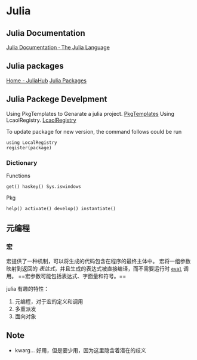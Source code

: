 # Julia

## Julia Documentation
[Julia Documentation · The Julia Language](https://docs.julialang.org/en/v1/)

## Julia packages
[Home - JuliaHub](https://juliahub.com/)
[Julia Packages](https://juliapackages.com/)

## Julia Packege Develpment
Using PkgTemplates to Genarate a julia project. [PkgTemplates](https://juliaci.github.io/PkgTemplates.jl/stable/)
Using LcaolRegistry. [LcaolRegistry](https://docs.juliahub.com/General/LocalRegistry/stable/)

To update package for new version, the command follows could be run
```
using LocalRegistry
register(package)
```

### Dictionary
Functions
```
get() haskey() Sys.iswindows
```

Pkg
```
help() activate() develop() instantiate()
```

## 元编程

### 宏
宏提供了一种机制，可以将生成的代码包含在程序的最终主体中。 宏将一组参数映射到返回的 _表达式_，并且生成的表达式被直接编译，而不需要运行时 [`eval`](https://cn.julialang.org/JuliaZH.jl/latest/base/base/#Base.MainInclude.eval) 调用。 ==宏参数可能包括表达式、字面量和符号。==

julia 有趣的特性：
1. 元编程，对于宏的定义和调用
2. 多重派发
3. 面向对象
  
## Note
- kwarg... 好用，但是要少用，因为这里隐含着潜在的歧义
